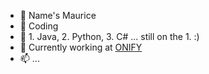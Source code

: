 - 👋 Name's Maurice
- 👀 Coding
- 🌱 1. Java, 2. Python, 3. C# ... still on the 1. :)
- 💞️ Currently working at [ONIFY](https://www.onify.ch/)
- 📫 ...
